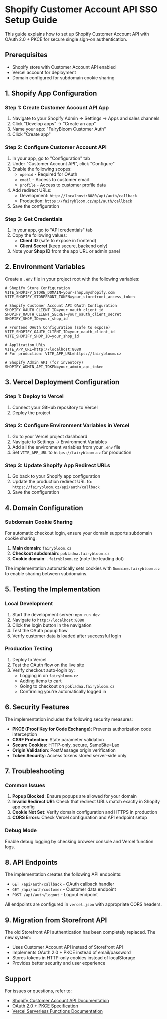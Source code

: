 # Shopify Customer Account API SSO Setup Guide

This guide explains how to set up Shopify Customer Account API with OAuth 2.0 + PKCE for secure single sign-on authentication.

## Prerequisites

- Shopify store with Customer Account API enabled
- Vercel account for deployment
- Domain configured for subdomain cookie sharing

## 1. Shopify App Configuration

### Step 1: Create Customer Account API App

1. Navigate to your Shopify Admin → Settings → Apps and sales channels
2. Click "Develop apps" → "Create an app"
3. Name your app: "FairyBloom Customer Auth"
4. Click "Create app"

### Step 2: Configure Customer Account API

1. In your app, go to "Configuration" tab
2. Under "Customer Account API", click "Configure"
3. Enable the following scopes:
   - `openid` - Required for OAuth
   - `email` - Access to customer email
   - `profile` - Access to customer profile data
4. Add redirect URLs:
   - Development: `http://localhost:8080/api/auth/callback`
   - Production: `https://fairybloom.cz/api/auth/callback`
5. Save the configuration

### Step 3: Get Credentials

1. In your app, go to "API credentials" tab
2. Copy the following values:
   - **Client ID** (safe to expose in frontend)
   - **Client Secret** (keep secure, backend only)
3. Note your **Shop ID** from the app URL or admin panel

## 2. Environment Variables

Create a `.env` file in your project root with the following variables:

```env
# Shopify Store Configuration
VITE_SHOPIFY_STORE_DOMAIN=your-shop.myshopify.com
VITE_SHOPIFY_STOREFRONT_TOKEN=your_storefront_access_token

# Shopify Customer Account API OAuth Configuration
SHOPIFY_OAUTH_CLIENT_ID=your_oauth_client_id
SHOPIFY_OAUTH_CLIENT_SECRET=your_oauth_client_secret
SHOPIFY_SHOP_ID=your_shop_id

# Frontend OAuth Configuration (safe to expose)
VITE_SHOPIFY_OAUTH_CLIENT_ID=your_oauth_client_id
VITE_SHOPIFY_SHOP_ID=your_shop_id

# Application URLs
VITE_APP_URL=http://localhost:8080
# For production: VITE_APP_URL=https://fairybloom.cz

# Shopify Admin API (for inventory)
SHOPIFY_ADMIN_API_TOKEN=your_admin_api_token
```

## 3. Vercel Deployment Configuration

### Step 1: Deploy to Vercel

1. Connect your GitHub repository to Vercel
2. Deploy the project

### Step 2: Configure Environment Variables in Vercel

1. Go to your Vercel project dashboard
2. Navigate to Settings → Environment Variables
3. Add all the environment variables from your `.env` file
4. Set `VITE_APP_URL` to `https://fairybloom.cz` for production

### Step 3: Update Shopify App Redirect URLs

1. Go back to your Shopify app configuration
2. Update the production redirect URL to: `https://fairybloom.cz/api/auth/callback`
3. Save the configuration

## 4. Domain Configuration

### Subdomain Cookie Sharing

For automatic checkout login, ensure your domain supports subdomain cookie sharing:

1. **Main domain**: `fairybloom.cz`
2. **Checkout subdomain**: `pokladna.fairybloom.cz`
3. **Cookie domain**: `.fairybloom.cz` (note the leading dot)

The implementation automatically sets cookies with `Domain=.fairybloom.cz` to enable sharing between subdomains.

## 5. Testing the Implementation

### Local Development

1. Start the development server: `npm run dev`
2. Navigate to `http://localhost:8080`
3. Click the login button in the navigation
4. Test the OAuth popup flow
5. Verify customer data is loaded after successful login

### Production Testing

1. Deploy to Vercel
2. Test the OAuth flow on the live site
3. Verify checkout auto-login by:
   - Logging in on `fairybloom.cz`
   - Adding items to cart
   - Going to checkout on `pokladna.fairybloom.cz`
   - Confirming you're automatically logged in

## 6. Security Features

The implementation includes the following security measures:

- **PKCE (Proof Key for Code Exchange)**: Prevents authorization code interception
- **CSRF Protection**: State parameter validation
- **Secure Cookies**: HTTP-only, secure, SameSite=Lax
- **Origin Validation**: PostMessage origin verification
- **Token Security**: Access tokens stored server-side only

## 7. Troubleshooting

### Common Issues

1. **Popup Blocked**: Ensure popups are allowed for your domain
2. **Invalid Redirect URI**: Check that redirect URLs match exactly in Shopify app config
3. **Cookie Not Set**: Verify domain configuration and HTTPS in production
4. **CORS Errors**: Check Vercel configuration and API endpoint setup

### Debug Mode

Enable debug logging by checking browser console and Vercel function logs.

## 8. API Endpoints

The implementation creates the following API endpoints:

- `GET /api/auth/callback` - OAuth callback handler
- `GET /api/auth/customer` - Customer data endpoint
- `POST /api/auth/logout` - Logout endpoint

All endpoints are configured in `vercel.json` with appropriate CORS headers.

## 9. Migration from Storefront API

The old Storefront API authentication has been completely replaced. The new system:

- Uses Customer Account API instead of Storefront API
- Implements OAuth 2.0 + PKCE instead of email/password
- Stores tokens in HTTP-only cookies instead of localStorage
- Provides better security and user experience

## Support

For issues or questions, refer to:
- [Shopify Customer Account API Documentation](https://shopify.dev/docs/api/customer)
- [OAuth 2.0 + PKCE Specification](https://tools.ietf.org/html/rfc7636)
- [Vercel Serverless Functions Documentation](https://vercel.com/docs/functions)
